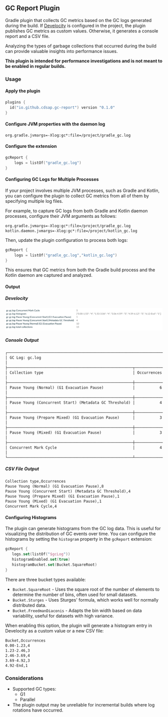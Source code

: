 ## GC Report Plugin
Gradle plugin that collects GC metrics based on the GC logs generated during the build.
If [Develocity](https://gradle.com/develocity/) is configured in the project, the plugin publishes GC metrics as custom values. Otherwise, it generates a console report and a CSV file.

Analyzing the types of garbage collections that occurred during the build can provide valuable insights into performance issues.

**This plugin is intended for performance investigations and is not meant to be enabled in regular builds.**
### Usage
#### Apply the plugin
```kotlin
plugins {
  id("io.github.cdsap.gc-report") version "0.1.0"
}
```
#### Configure JVM properties with the daemon log
```properties
org.gradle.jvmargs=-Xlog:gc*:file=/project/gradle_gc.log
```

#### Configure the extension

```kotlin
gcReport {
    logs = listOf("gradle_gc.log")
}

```

#### Configuring GC Logs for Multiple Processes
If your project involves multiple JVM processes, such as Gradle and Kotlin, you can configure the plugin to collect GC metrics from all of them by specifying multiple log files.

For example, to capture GC logs from both Gradle and Kotlin daemon processes, configure their JVM arguments as follows:
```
org.gradle.jvmargs=-Xlog:gc*:file=/project/gradle_gc.log
kotlin.daemon.jvmargs=-Xlog:gc*:file=/project/kotlin_gc.log
```
Then, update the plugin configuration to process both logs:
```kotlin
gcReport {
    logs = listOf("gradle_gc.log","kotlin_gc.log")
}
```
This ensures that GC metrics from both the Gradle build process and the Kotlin daemon are captured and analyzed.
#### Output
##### Develocity
![resources/buildscanoutput.png](resources/buildscanoutput.png)
##### Console Output
```
┌──────────────────────────────────────────────────────────────────────┐
│ GC Log: gc.log                                                       │
├────────────────────────────────────────────────────────┬─────────────┤
│ Collection type                                        │ Occurrences │
├────────────────────────────────────────────────────────┼─────────────┤
│ Pause Young (Normal) (G1 Evacuation Pause)             │           6 │
├────────────────────────────────────────────────────────┼─────────────┤
│ Pause Young (Concurrent Start) (Metadata GC Threshold) │           4 │
├────────────────────────────────────────────────────────┼─────────────┤
│ Pause Young (Prepare Mixed) (G1 Evacuation Pause)      │           3 │
├────────────────────────────────────────────────────────┼─────────────┤
│ Pause Young (Mixed) (G1 Evacuation Pause)              │           3 │
├────────────────────────────────────────────────────────┼─────────────┤
│ Concurrent Mark Cycle                                  │           4 │
└────────────────────────────────────────────────────────┴─────────────┘
```
##### CSV File Output
```
Collection type,Occurrences
Pause Young (Normal) (G1 Evacuation Pause),8
Pause Young (Concurrent Start) (Metadata GC Threshold),4
Pause Young (Prepare Mixed) (G1 Evacuation Pause),1
Pause Young (Mixed) (G1 Evacuation Pause),1
Concurrent Mark Cycle,4
```


#### Configuring Histograms
The plugin can generate histograms from the GC log data. This is useful for visualizing the distribution of GC events over time.
You can configure the histograms by setting the `histogram` property in the `gcReport` extension:
```kotlin
gcReport {
   logs.set(listOf("$gcLog"))
   histogramEnabled.set(true)
   histogramBucket.set(Bucket.SquareRoot)
}
```
There are three bucket types available:
* `Bucket.SquareRoot` - Uses the square root of the number of elements to determine the number of bins, often used for small datasets.
* `Bucket.Sturges` - Uses Sturges' formula, which works well for normally distributed data.
* `Bucket.FreedmanDiaconis` - Adapts the bin width based on data variability, useful for datasets with high variance.

When enabling this option, the plugin will generate a histogram entry in Develocity as a custom value or a new CSV file:
```
Bucket,Occurrences
0.00-1.23,4
1.23-2.46,3
2.46-3.69,4
3.69-4.92,3
4.92-End,1
```

### Considerations
* Supported GC types:
    - G1
    - Parallel
* The plugin output may be unreliable for incremental builds where log rotations have occurred.


